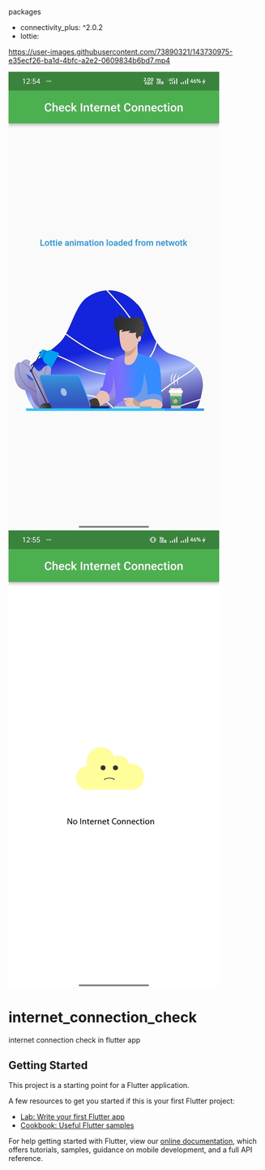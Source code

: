 packages
- connectivity_plus: ^2.0.2
- lottie:


https://user-images.githubusercontent.com/73890321/143730975-e35ecf26-ba1d-4bfc-a2e2-0609834b6bd7.mp4


![CHEESE!](screenshot/netconnected.jpg)           ![CHEESE!](screenshot/nonetwork.jpg)


# internet_connection_check

internet connection check in flutter app

## Getting Started

This project is a starting point for a Flutter application.

A few resources to get you started if this is your first Flutter project:

- [Lab: Write your first Flutter app](https://flutter.dev/docs/get-started/codelab)
- [Cookbook: Useful Flutter samples](https://flutter.dev/docs/cookbook)

For help getting started with Flutter, view our
[online documentation](https://flutter.dev/docs), which offers tutorials,
samples, guidance on mobile development, and a full API reference.
